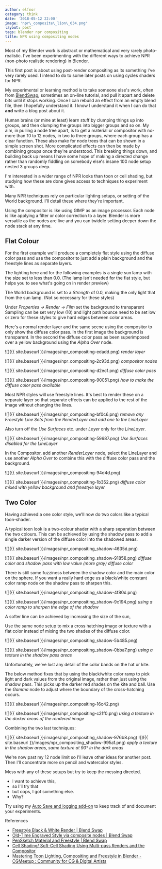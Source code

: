 ```yaml
---
author: elfnor
category: think
date: '2018-05-12 22:00'
image: 'npr\_composite\_lion\_034.png'
layout: post
tags: blender npr compositing
title: NPR using compositing nodes
---
```


Most of my Blender work is abstract or mathematical and very rarely photo-realistic. I\'ve been experimenting with the different ways to achieve NPR (non-photo realistic rendering) in Blender.

This first post is about using post-render compositing as its something I\'ve very rarely used. I intend to do to some later posts on using cycles shaders for NPR.

My experimental or learning method is to take someone else\'s work, often from [BlendSwap](), sometimes an on-line tutorial, and pull it apart and delete bits until it stops working. Once I can rebuild an effect from an empty blend file, then I hopefully understand it. I know I understand it when I can do that **and** write a blog post about it.

Human brains (or mine at least) learn stuff by clumping things up into groups, and then clumping the groups into bigger groups and so on. My aim, in pulling a node tree apart, is to get a material or compositor with no-more than 10 to 12 nodes, in two to three groups, where each group has a clear function. These also make for node trees that can be shown in a simple screen shot. More complicated effects can then be made by combining groups once they\'re understood. This breaking things down, and building back up means I have some hope of making a directed change rather than randomly fiddling on somebody else\'s insane 100 node setup nested 3 groups deep.

I\'m interested in a wider range of NPR looks than toon or cell shading, but studying how these are done gives access to techniques to experiment with.

Many NPR techniques rely on particular lighting setups, or setting of the World background. I\'ll detail these where they\'re important.

Using the compositor is like using GIMP as an image processor. Each node is like applying a filter or color correction to a layer. Blender is more versatile as the nodes are live and you can twiddle setting deeper down the node stack at any time.

## Flat Colour

For the first example we\'ll produce a completely flat style using the diffuse color pass and use the compositor to just add a plain background and the freestyle lines as separate layers.

The lighting here and for the following examples is a single sun lamp with the size set to less than 0.0. (The lamp isn\'t needed for the flat style, but helps you to see what\'s going on in render preview)

The World background is set to a *Strength* of 0.0, making the only light that from the sun lamp. (Not so necessary for these styles)

Under *Properties -\> Render -\> Film* set the background to transparent
Sampling can be set very low (10) and light path bounce need to be set low or zero for these styles to give hard edges between color areas.

Here\'s a normal render layer and the same scene using the compositor to only show the diffuse color pass. In the first image the background is transparent. In the second the diffuse color pass as been superimposed over a yellow background using the *Alpha Over* node.

![]({{ site.baseurl }}/images/npr_compositing-edadd.png)
*render layer*

![]({{ site.baseurl }}/images/npr_compositing-2c93d.png)
*compositor nodes*

![]({{ site.baseurl }}/images/npr_compositing-d2ec1.png)
*diffuse color pass*

![]({{ site.baseurl }}/images/npr_compositing-90051.png)
*how to make the diffuse color pass available*

Most NPR styles will use freestyle lines. It\'s best to render these on a separate layer so that separate effects can be applied to the rest of the image without changing the lines.

![]({{ site.baseurl }}/images/npr_compositing-bf0c6.png)
*remove any Freestyle Line Sets from the RenderLayer and add one to the LineLayer*

Also turn off the *Use Surfaces* etc. under *Layer* only for the *LineLayer*.

![]({{ site.baseurl }}/images/npr_compositing-59687.png)
*Use Surfaces disabled for the LineLayer*

In the Compositor, add another *RenderLayer* node, select the LineLayer and use another *Alpha Over* to combine this with the diffuse color pass and the background.

![]({{ site.baseurl }}/images/npr_compositing-94d4d.png)

![]({{ site.baseurl }}/images/npr_compositing-1b352.png)
*diffuse color mixed with yellow background and freestyle layer*

## Two Color

Having achieved a one color style, we\'ll now do two colors like a typical toon-shader.

A typical toon look is a two-colour shader with a sharp separation between the two colours. This can be achieved by using the shadow pass to add a single darker version of the diffuse color into the shadowed areas.

![]({{ site.baseurl }}/images/npr_compositing_shadow-4635d.png)

![]({{ site.baseurl }}/images/npr_compositing_shadow-91858.png)
*diffuse color and shadow pass with low value (more gray) diffuse color*

There is still some fuzziness between the shadow color and the main color on the sphere. If you want a really hard edge us a black/white constant color ramp node on the shadow pass to sharpen this.

![]({{ site.baseurl }}/images/npr_compositing_shadow-4f80d.png)

![]({{ site.baseurl }}/images/npr_compositing_shadow-9c194.png)
*using a color ramp to sharpen the edge of the shadow*

A softer line can be achieved by increasing the size of the sun,

Use the same node setup to mix a cross hatching image or texture with a flat color instead of mixing the two shades of the diffuse color.

![]({{ site.baseurl }}/images/npr_compositing_shadow-5b485.png)

![]({{ site.baseurl }}/images/npr_compositing_shadow-0bba7.png)
*using a texture in the shadow pass areas*

Unfortunately, we\'ve lost any detail of the color bands on the hat or kite.

The below method fixes that by using the black/white color ramp to pick light and dark values from the original image, rather than just using the shadow pass. This picks up the darker red shades on the kite and ball. Use the *Gamma* node to adjust where the boundary of the cross-hatching occurs.

![]({{ site.baseurl }}/images/npr_compositing-16c42.png)

![]({{ site.baseurl }}/images/npr_compositing-c21f0.png)
*using a texture in the darker areas of the rendered image*

Combining the two last techniques:

![]({{ site.baseurl }}/images/npr_compositing_shadow-976b8.png)
![]({{ site.baseurl }}/images/npr_compositing_shadow-995a1.png)
*apply a texture in the shadow areas, same texture at 90° in the dark areas*

We\'re now past my 12 node limit so I\'ll leave other ideas for another post. Then I\'ll concentrate more on pencil and watercolor styles.

Mess with any of these setups but try to keep the messing directed.
- I want to achieve this,
- so I\'ll try that
- but oops, I got something else.
- Why?

Try using my [Auto Save and logging add-on](%7Bfilename%7Dblender_auto_save_addon_update.md) to keep track of and document your experiments.

References

-   [Freestyle Black & White Render \| Blend Swap](https://www.blendswap.com/blends/view/68181)
-   [Old-Time Engraved Style via composite nodes \| Blend Swap](https://www.blendswap.com/blends/view/89693)
-   [PenSketch Material and Freestyle \| Blend Swap](https://www.blendswap.com/blends/view/68434)
-   [Cell Shading/ Soft-Cell Shading Using Multi-pass Renders and the Compositor](https://blenderartists.org/forum/showthread.php?325929-Cell-Shading-Soft-Cell-Shading-Using-Multi-pass-Renders-and-the-Compositor)
-   [Mastering Toon Lighting, Compositing and Freestyle in Blender - CGMeetup : Community for CG & Digital Artists](http://www.cgmeetup.net/home/mastering-toon-lighting-compositing-and-freestyle-in-blender/)
